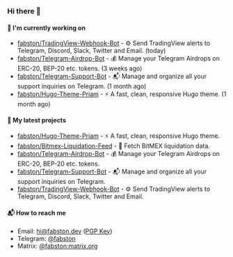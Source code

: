 ### Hi there 👋

#### 👷 I'm currently working on

- [fabston/TradingView-Webhook-Bot](https://github.com/fabston/TradingView-Webhook-Bot) - ⚙️ Send TradingView alerts to Telegram, Discord, Slack, Twitter and Email.  (today)
- [fabston/Telegram-Airdrop-Bot](https://github.com/fabston/Telegram-Airdrop-Bot) - 💰 Manage your Telegram Airdrops on ERC-20, BEP-20 etc. tokens. (3 weeks ago)
- [fabston/Telegram-Support-Bot](https://github.com/fabston/Telegram-Support-Bot) - 📬 Manage and organize all your support inquiries on Telegram. (1 month ago)
- [fabston/Hugo-Theme-Priam](https://github.com/fabston/Hugo-Theme-Priam) - ⚡️ A fast, clean, responsive Hugo theme. (1 month ago)

#### 🌱 My latest projects

- [fabston/Hugo-Theme-Priam](https://github.com/fabston/Hugo-Theme-Priam) - ⚡️ A fast, clean, responsive Hugo theme.
- [fabston/Bitmex-Liquidation-Feed](https://github.com/fabston/Bitmex-Liquidation-Feed) - 📡 Fetch BitMEX liquidation data.
- [fabston/Telegram-Airdrop-Bot](https://github.com/fabston/Telegram-Airdrop-Bot) - 💰 Manage your Telegram Airdrops on ERC-20, BEP-20 etc. tokens.
- [fabston/Telegram-Support-Bot](https://github.com/fabston/Telegram-Support-Bot) - 📬 Manage and organize all your support inquiries on Telegram.
- [fabston/TradingView-Webhook-Bot](https://github.com/fabston/TradingView-Webhook-Bot) - ⚙️ Send TradingView alerts to Telegram, Discord, Slack, Twitter and Email. 

#### 📬 How to reach me
- Email: [hi@fabston.dev](mailto:hi@fabston.dev) ([PGP Key](https://raw.githubusercontent.com/fabston/fabston/main/pgp.asc))
- Telegram: [@fabston](https://t.me/fabston)
- Matrix: [@fabston:matrix.org](element:fabston:matrix.org)